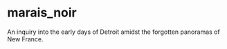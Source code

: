 # marais_noir



An inquiry into the early days of Detroit amidst the forgotten panoramas of New France.